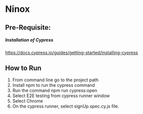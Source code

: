 # Ninox

## Pre-Requisite: 
##### Installation of Cypress
https://docs.cypress.io/guides/getting-started/installing-cypress

## How to Run
1. From command line go to the project path
2. Install npm to run the cypress command
3. Run the command npm run cypress:open
4. Select E2E testing from cypress runner window
5. Select Chrome
6. On the cypress runner, select signUp.spec.cy.js file.

